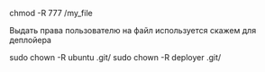 


chmod -R 777 /my_file



Выдать права пользователю на файл используется скажем для деплойера

sudo chown -R ubuntu .git/
sudo chown -R deployer .git/
